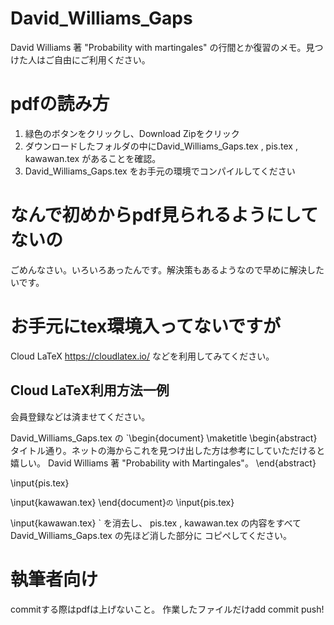 # David_Williams_Gaps
David Williams 著 "Probability with martingales" の行間とか復習のメモ。見つけた人はご自由にご利用ください。

# pdfの読み方
1. 緑色のボタンをクリックし、Download Zipをクリック
2. ダウンロードしたフォルダの中にDavid_Williams_Gaps.tex , pis.tex , kawawan.tex があることを確認。
3. David_Williams_Gaps.tex をお手元の環境でコンパイルしてください

# なんで初めからpdf見られるようにしてないの
ごめんなさい。いろいろあったんです。解決策もあるようなので早めに解決したいです。

# お手元にtex環境入ってないですが
Cloud LaTeX https://cloudlatex.io/ などを利用してみてください。
## Cloud LaTeX利用方法一例
会員登録などは済ませてください。

David_Williams_Gaps.tex の
`\begin{document}
  \maketitle
  \begin{abstract}
    タイトル通り。ネットの海からこれを見つけ出した方は参考にしていただけると嬉しい。
    David Williams 著 "Probability with Martingales"。
  \end{abstract}

  \input{pis.tex}

  \input{kawawan.tex}
\end{document}`
の
`
\input{pis.tex}

\input{kawawan.tex}
`
を消去し、
pis.tex , kawawan.tex の内容をすべて David_Williams_Gaps.tex の先ほど消した部分に
コピペしてください。

# 執筆者向け
commitする際はpdfは上げないこと。
作業したファイルだけadd commit push!
